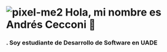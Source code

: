 # ![pixel-me2](https://github.com/user-attachments/assets/dbcdeb15-8b28-41ef-869e-a239b9e5893b) Hola, mi nombre es Andrés Cecconi 👋
### .        Soy estudiante de Desarrollo de Software en UADE


<!--
**andres-Cecconi/andres-Cecconi** is a ✨ _special_ ✨ repository because its `README.md` (this file) appears on your GitHub profile.

Here are some ide
as to get you started:

- 🔭 I’m currently working on ...
- 🌱 I’m currently learning ...
- 👯 I’m looking to collaborate on ...
- 🤔 I’m looking for help with ...
- 💬 Ask me about ...
- 📫 How to reach me: ...
- 😄 Pronouns: ...
- ⚡ Fun fact: ...
-->

